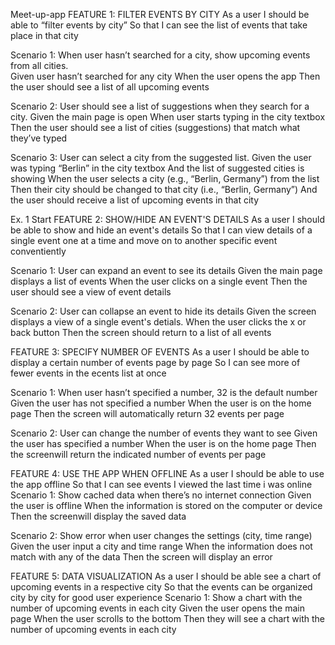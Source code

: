 Meet-up-app
FEATURE 1: FILTER EVENTS BY CITY
As a user I should be able to “filter events by city” So that I can see the list of events that take place in that city
    
Scenario 1: When user hasn’t searched for a city, show upcoming events from all cities.     
    Given user hasn’t searched for any city When the user opens the app Then the user should see a list of all upcoming events

Scenario 2: User should see a list of suggestions when they search for a city.
     Given the main page is open When user starts typing in the city textbox Then the user should see a list of cities (suggestions) that match what they’ve typed

Scenario 3: User can select a city from the suggested list. 
    Given the user was typing “Berlin” in the city textbox And the list of suggested cities is showing When the user selects a city (e.g., “Berlin, Germany”) from the list Then their city should be changed to that city (i.e., “Berlin, Germany”) And the user should receive a list of upcoming events in that city

Ex. 1 Start FEATURE 2: SHOW/HIDE AN EVENT'S DETAILS
    As a user 
    I should be able to show and hide an event's details 
    So that I can view details of a single event one at a time and move on to another specific event conventiently

Scenario 1: User can expand an event to see its details 
    Given the main page displays a list of events 
    When the user clicks on a single event
    Then the user should see a view of event details

Scenario 2: User can collapse an event to hide its details 
    Given the screen displays a view of a single event's detials. 
    When the user clicks the x or back button Then the screen should return to a list of all events


FEATURE 3: SPECIFY NUMBER OF EVENTS
    As a user 
    I should be able to display a certain number of events page by page 
    So I can see more of fewer events in the ecents list at once

Scenario 1: When user hasn’t specified a number, 32 is the default number 
    Given the user has not specified a number When the user is on the home page
    Then the screen will automatically return 32 events per page

Scenario 2: User can change the number of events they want to see 
    Given the user has specified a number
    When the user is on the home page
    Then the screenwill return the indicated number of events per page


FEATURE 4: USE THE APP WHEN OFFLINE
    As a user
    I should be able to use the app offline
    So that I can see events I viewed the last time i was online
Scenario 1: Show cached data when there’s no internet connection 
    Given the user is offline
    When the information is stored on the computer or device
    Then the screenwill display the saved data

Scenario 2: Show error when user changes the settings (city, time range) 
    Given the user input a city and time range When the information does not match with any of the data 
    Then the screen will display an error


FEATURE 5: DATA VISUALIZATION
    As a user 
    I should be able see a chart of upcoming events in a respective city 
    So that the events can be organized city by city for good user experience
Scenario 1: Show a chart with the number of upcoming events in each city 
    Given the user opens the main page 
    When the user scrolls to the bottom 
    Then they will see a chart with the number of upcoming events in each city